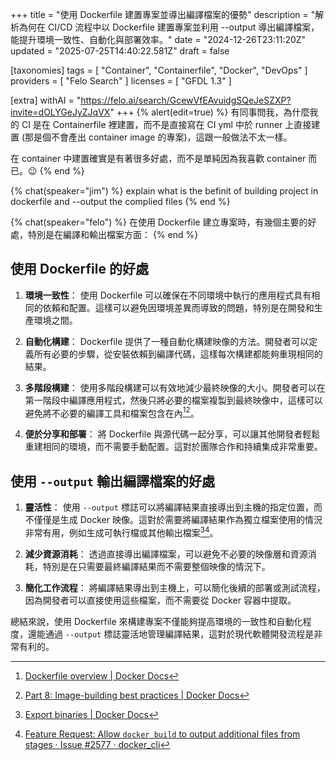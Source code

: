 +++
title = "使用 Dockerfile 建置專案並導出編譯檔案的優勢"
description = "解析為何在 CI/CD 流程中以 Dockerfile 建置專案並利用 --output 導出編譯檔案，能提升環境一致性、自動化與部署效率。"
date = "2024-12-26T23:11:20Z"
updated = "2025-07-25T14:40:22.581Z"
draft = false

[taxonomies]
tags = [ "Container", "Containerfile", "Docker", "DevOps" ]
providers = [ "Felo Search" ]
licenses = [ "GFDL 1.3" ]

[extra]
withAI = "<https://felo.ai/search/GcewVfEAvuidgSQeJeSZXP?invite=dOLYGeJyZJqVX>"
+++
{% alert(edit=true) %}
有同事問我，為什麼我的 CI 是在 Containerfile 裡建置，而不是直接寫在 CI yml 中於 runner 上直接建置 (那是個不會產出 container image 的專案)，這跟一般做法不太一樣。

在 container 中建置確實是有著很多好處，而不是單純因為我喜歡 container 而已。😉
{% end %}

{% chat(speaker="jim") %}
explain what is the befinit of building project in dockerfile and --output the complied files
{% end %}

{% chat(speaker="felo") %}
在使用 Dockerfile 建立專案時，有幾個主要的好處，特別是在編譯和輸出檔案方面：
{% end %}

## **使用 Dockerfile 的好處**

1. **環境一致性**：
   使用 Dockerfile 可以確保在不同環境中執行的應用程式具有相同的依賴和配置。這樣可以避免因環境差異而導致的問題，特別是在開發和生產環境之間。

2. **自動化構建**：
   Dockerfile 提供了一種自動化構建映像的方法。開發者可以定義所有必要的步驟，從安裝依賴到編譯代碼，這樣每次構建都能夠重現相同的結果。

3. **多階段構建**：
   使用多階段構建可以有效地減少最終映像的大小。開發者可以在第一階段中編譯應用程式，然後只將必要的檔案複製到最終映像中，這樣可以避免將不必要的編譯工具和檔案包含在內[^2][^11]。

4. **便於分享和部署**：
   將 Dockerfile 與源代碼一起分享，可以讓其他開發者輕鬆重建相同的環境，而不需要手動配置。這對於團隊合作和持續集成非常重要。

## **使用 `--output` 輸出編譯檔案的好處**

1. **靈活性**：
   使用 `--output` 標誌可以將編譯結果直接導出到主機的指定位置，而不僅僅是生成 Docker 映像。這對於需要將編譯結果作為獨立檔案使用的情況非常有用，例如生成可執行檔或其他輸出檔案[^8][^19]。

2. **減少資源消耗**：
   透過直接導出編譯檔案，可以避免不必要的映像層和資源消耗，特別是在只需要最終編譯結果而不需要整個映像的情況下。

3. **簡化工作流程**：
   將編譯結果導出到主機上，可以簡化後續的部署或測試流程，因為開發者可以直接使用這些檔案，而不需要從 Docker 容器中提取。

總結來說，使用 Dockerfile 來構建專案不僅能夠提高環境的一致性和自動化程度，還能通過 `--output` 標誌靈活地管理編譯結果，這對於現代軟體開發流程是非常有利的。

[^2]: [Dockerfile overview | Docker Docs](https://docs.docker.com/build/concepts/dockerfile/)
[^8]: [Export binaries | Docker Docs](https://docs.docker.com/build/building/export/)
[^11]: [Part 8: Image-building best practices | Docker Docs](https://docs.docker.com/get-started/workshop/09_image_best/)
[^19]: [Feature Request: Allow `docker build` to output additional files from stages · Issue #2577 · docker_cli](https://github.com/docker/cli/issues/2577)
